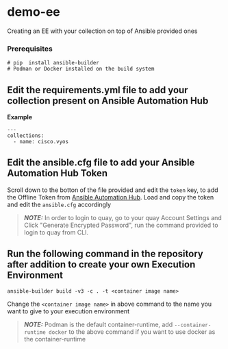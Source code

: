 # demo-ee
Creating an EE with your collection on top of Ansible provided ones

### Prerequisites
```
# pip  install ansible-builder
# Podman or Docker installed on the build system
```

## Edit the requirements.yml file to add your collection present on Ansible Automation Hub
**Example**
```
---
collections:
  - name: cisco.vyos
```
## Edit the ansible.cfg file to add your Ansible Automation Hub Token
Scroll down to the botton of the file provided and edit the `token` key, to add the Offline Token from [Ansible Automation Hub](https://cloud.redhat.com/ansible/automation-hub/token). Load and copy the token and edit the `ansible.cfg` accordingly

> **_NOTE:_** In order to login to quay, go to your quay Account Settings and Click "Generate Encrypted Password", run the command provided to login to quay from CLI.
## Run the following command in the repository after addition to create your own Execution Environment
```
ansible-builder build -v3 -c . -t <container image name>
```
Change the `<container image name>` in above command to the name you want to give to your execution environment
> **_NOTE:_** Podman is the default container-runtime, add `--container-runtime docker` to the above command if you want to use docker as the container-runtime
